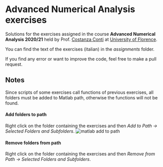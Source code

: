 # Advanced Numerical Analysis exercises
Solutions for the exercises assigned in the course **Advanced Numerical Analysis 2020/21** held by Prof. [Costanza Conti](https://www.unifi.it/p-doc2-2013-200006-C-3f2a3d3034292c-0.html) at [University of Florence](https://www.unifi.it/changelang-eng.html).

You can find the text of the exercises (italian) in the *assignments* folder.

If you find any error or want to improve the code, feel free to make a pull request.
## Notes
Since scripts of some exercises call functions of previous exercises, all folders must be added to Matlab path, otherwise the functions will not be found.
#### Add folders to path
Right click on the folder containing the exercises and then *Add to Path -> Selected Folders and Subfolders*.
<img src="https://i.imgur.com/5gAG8vR.png" alt="matlab add to path"/>
#### Remove folders from path
Right click on the folder containing the exercises and then *Remove from Path -> Selected Folders and Subfolders*.